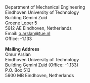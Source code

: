 <!-- Contact Information -->
<p> 
  Department of Mechanical Engineering <br/>
  Eindhoven University of Technology <br/>
  Building Gemini Zuid <br/>
  Groene Loper 5 <br/>
  5612 AE Eindhoven, Netherlands<br/>
  Email: <a href="mailto:o.arslan@tue.nl">o.arslan@tue.nl</a> <br/>
  Office: -1.133  <br/> <br/>
  <b> Mailing Address</b> <br/>
  Omur Arslan <br/>
  Eindhoven University of Technology <br/>
  Building Gemini Zuid (Office: -1.133) <br/>
  P.O. Box 513 <br/>
  5600 MB Eindhoven, Netherlands 
</p>

